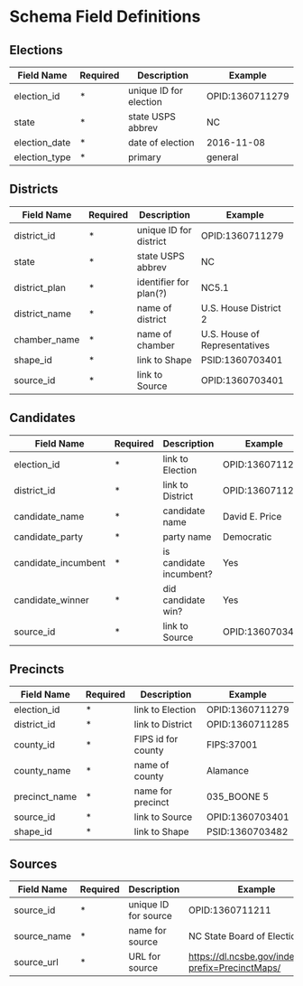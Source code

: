 # Schema Field Definitions

## Elections

Field Name      | Required  | Description               | Example
----------------|-----------|---------------------------|-------------------
election_id     | *         | unique ID for election    | OPID:1360711279
state           | *         | state USPS abbrev         | NC
election_date   | *         | date of election          | 2016-11-08
election_type   | *         | primary|general           | primary


## Districts

Field Name      | Required  | Description               | Example
----------------|-----------|---------------------------|-------------------
district_id     | *         | unique ID for district    | OPID:1360711279
state           | *         | state USPS abbrev         | NC
district_plan   | *         | identifier for plan(?)    | NC5.1
district_name   | *         | name of district          | U.S. House District 2
chamber_name    | *         | name of chamber           | U.S. House of Representatives
shape_id        | *         | link to Shape             | PSID:1360703401
source_id       | *         | link to Source            | OPID:1360703401


## Candidates

Field Name          | Required  | Description               | Example
--------------------|-----------|---------------------------|-------------------
election_id         | *         | link to Election          | OPID:1360711279
district_id         | *         | link to District          | OPID:1360711285
candidate_name      | *         | candidate name            | David E. Price
candidate_party     | *         | party name                | Democratic
candidate_incumbent | *         | is candidate incumbent?   | Yes
candidate_winner    | *         | did candidate win?        | Yes
source_id           | *         | link to Source            | OPID:1360703401


## Precincts

Field Name      | Required  | Description               | Example
----------------|-----------|---------------------------|-------------------
election_id     | *         | link to Election          | OPID:1360711279
district_id     | *         | link to District          | OPID:1360711285
county_id       | *         | FIPS id for county        | FIPS:37001
county_name     | *         | name of county            | Alamance
precinct_name   | *         | name for precinct         | 035_BOONE 5
source_id       | *         | link to Source            | OPID:1360703401
shape_id        | *         | link to Shape             | PSID:1360703482


## Sources

Field Name      | Required  | Description               | Example
----------------|-----------|---------------------------|-------------------
source_id       | *         | unique ID for source      | OPID:1360711211
source_name     | *         | name for source           | NC State Board of Elections
source_url      | *         | URL for source            | https://dl.ncsbe.gov/index.html?prefix=PrecinctMaps/
